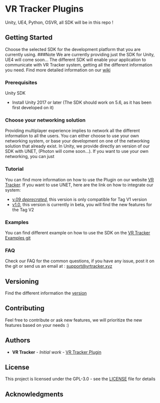 # VR Tracker Plugins
Unity, UE4, Python, OSVR, all SDK will be in this repo !

## Getting Started

Choose the selected SDK for the development platform that you are currently using.
###Note We are currently providing just the SDK for Unity, UE4 will come soon...
The different SDK will enable your application to communicate with VR Tracker system, getting all the different information you need. Find more detailed information on our [wiki](https://github.com/VR-Tracker/Plugins/wiki)

### Prerequisites

Unity SDK
* Install Unity 2017 or later (The SDK should work on 5.6, as it has been first developed on it)

### Choose your networking solution

Providing multiplayer experience implies to network all the different information to all the users. You can either choose to use your own networking system, or base your development on one of the networking solution that already exist.
In Unity, we provide directly an version of our SDK with UNET, (Photon will come soon...). If you want to use your own networking, you can just

### Tutorial 

You can find more information on how to use the Plugin on our website [VR Tracker](https://vrtracker.xyz/api/).
If you want to use UNET, here are the link on how to integrate our system:
* [v.09 *deprecrated*](https://github.com/VR-Tracker/Plugins/wiki/SDK-v0.9-%5BDeprecated%5D), this version is only compatible for Tag V1 version
* [v1.0](https://github.com/VR-Tracker/Plugins/wiki/SDK-v1.0), this version is currently in beta, you will find the new features for the Tag V2 

### Examples

You can find different example on how to use the SDK on the [VR Tracker Examples git](https://github.com/VR-Tracker/Examples) 

### FAQ
Check our FAQ for the common questions, if you have any issue, post it on the git or send us an email at : support@vrtracker.xyz

## Versioning

Find the different information the [version](https://github.com/VR-Tracker/Plugins/releases)

## Contributing

Feel free to contribute or ask new features, we will prioritize the new features based on your needs :)

## Authors

* **VR Tracker** - *Initial work* - [VR Tracker Plugin](https://github.com/VR-Tracker/Plugins)

## License

This project is licensed under the GPL-3.0 - see the [LICENSE](https://github.com/VR-Tracker/Plugins/blob/master/LICENSE) file for details

## Acknowledgments
